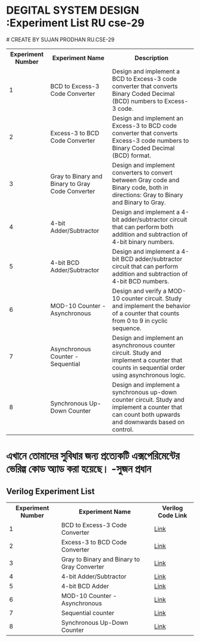 
<h1>DEGITAL SYSTEM DESIGN :Experiment List RU cse-29</h1>
# CREATE BY SUJAN PRODHAN RU.CSE-29
    <table>
        <tr>
            <th>Experiment Number</th>
            <th>Experiment Name</th>
            <th>Description</th>
        </tr>
        <tr>
            <td>1</td>
            <td>BCD to Excess-3 Code Converter</td>
            <td>Design and implement a BCD to Excess-3 code converter that converts Binary Coded Decimal (BCD) numbers to Excess-3 code.</td>
        </tr>
        <tr>
            <td>2</td>
            <td>Excess-3 to BCD Code Converter</td>
            <td>Design and implement an Excess-3 to BCD code converter that converts Excess-3 code numbers to Binary Coded Decimal (BCD) format.</td>
        </tr>
        <tr>
            <td>3</td>
            <td>Gray to Binary and Binary to Gray Code Converter</td>
            <td>Design and implement converters to convert between Gray code and Binary code, both in directions: Gray to Binary and Binary to Gray.</td>
        </tr>
        <tr>
            <td>4</td>
            <td>4-bit Adder/Subtractor</td>
            <td>Design and implement a 4-bit adder/subtractor circuit that can perform both addition and subtraction of 4-bit binary numbers.</td>
        </tr>
        <tr>
            <td>5</td>
            <td>4-bit BCD Adder/Subtractor</td>
            <td>Design and implement a 4-bit BCD adder/subtractor circuit that can perform addition and subtraction of 4-bit BCD numbers.</td>
        </tr>
        <tr>
            <td>6</td>
            <td>MOD-10 Counter - Asynchronous</td>
            <td>Design and verify a MOD-10 counter circuit. Study and implement the behavior of a counter that counts from 0 to 9 in cyclic sequence.</td>
        </tr>
        <tr>
            <td>7</td>
            <td>Asynchronous Counter - Sequential</td>
            <td>Design and implement an asynchronous counter circuit. Study and implement a counter that counts in sequential order using asynchronous logic.</td>
        </tr>
        <tr>
            <td>8</td>
            <td>Synchronous Up-Down Counter</td>
            <td>Design and implement a synchronous up-down counter circuit. Study and implement a counter that can count both upwards and downwards based on control.</td>
        </tr>
    </table>

# এখানে তোমাদের সুবিধার জন্য প্রত্যেকটি এক্সপেরিমেন্টের ভেরিল্গ কোড অ্যাড করা হয়েছে। -সুজন প্রধান
<h2>Verilog Experiment List</h2>

<table>
    <tr>
        <th>Experiment Number</th>
        <th>Experiment Name</th>
        <th>Verilog Code Link</th>
    </tr>
    <tr>
        <td>1</td>
        <td>BCD to Excess-3 Code Converter</td>
        <td><a href="https://github.com/prodhan2/DSD_verilog/blob/main/BCD%20to%20EXcess3.v">Link</a></td>
    </tr>
    <tr>
        <td>2</td>
        <td>Excess-3 to BCD Code Converter</td>
        <td><a href="https://github.com/prodhan2/DSD_verilog/blob/main/BCD%20to%20EXcess3.v">Link</a></td>
    </tr>
    <tr>
        <td>3</td>
        <td>Gray to Binary and Binary to Gray Converter</td>
        <td><a href="https://github.com/prodhan2/DSD_verilog/blob/main/Binary_to_gray.v">Link</a></td>
    </tr>
    <tr>
        <td>4</td>
        <td>4-bit Adder/Subtractor</td>
        <td><a href="https://github.com/prodhan2/DSD_verilog/blob/main/4%20bit%20adder%20subtractor.v">Link</a></td>
    </tr>
    <tr>
        <td>5</td>
        <td>4-bit BCD Adder</td>
        <td><a href="https://github.com/prodhan2/DSD_verilog/blob/main/BCD%20adder.v">Link</a></td>
    </tr>
    <tr>
        <td>6</td>
        <td>MOD-10 Counter - Asynchronous</td>
        <td><a href="https://github.com/prodhan2/DSD_verilog/blob/main/Mod%2010%20counter%20.v">Link</a></td>
    </tr>
    <tr>
        <td>7</td>
        <td> Sequential counter </td>
        <td><a href="https://github.com/prodhan2/DSD_verilog/blob/main/4%20bit%20sequential%20%20up%20down%20%20counter%20.v">Link</a></td>
    </tr>
    <tr>
        <td>8</td>
        <td>Synchronous Up-Down Counter</td>
        <td><a href="https://github.com/prodhan2/DSD_verilog/blob/main/3Bit%20synchornous%20up%20down%20counter.v">Link</a></td>
    </tr>
</table>


